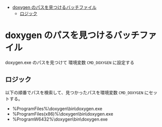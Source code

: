 ﻿<!-- TOC -->

- [doxygen のパスを見つけるバッチファイル](#doxygen-のパスを見つけるバッチファイル)
    - [ロジック](#ロジック)
<!-- /TOC -->

# doxygen のパスを見つけるバッチファイル

doxygen.exe のパスを見つけて 環境変数 `CMD_DOXYGEN` に設定する

## ロジック

以下の順番でパスを検索して、見つかったパスを環境変数 `CMD_DOXYGEN` にセットする。

- %ProgramFiles%\doxygen\bin\doxygen.exe
- %ProgramFiles(x86)%\doxygen\bin\doxygen.exe
- %ProgramW6432%\doxygen\bin\doxygen.exe
